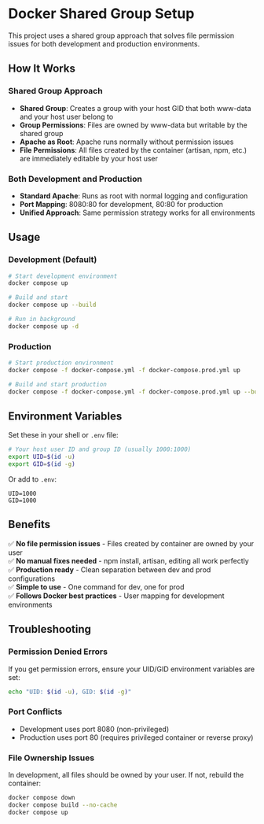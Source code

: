 # Docker Shared Group Setup

This project uses a shared group approach that solves file permission issues for both development and production environments.

## How It Works

### Shared Group Approach
- **Shared Group**: Creates a group with your host GID that both www-data and your host user belong to
- **Group Permissions**: Files are owned by www-data but writable by the shared group
- **Apache as Root**: Apache runs normally without permission issues
- **File Permissions**: All files created by the container (artisan, npm, etc.) are immediately editable by your host user

### Both Development and Production
- **Standard Apache**: Runs as root with normal logging and configuration
- **Port Mapping**: 8080:80 for development, 80:80 for production
- **Unified Approach**: Same permission strategy works for all environments

## Usage

### Development (Default)
```bash
# Start development environment
docker compose up

# Build and start
docker compose up --build

# Run in background
docker compose up -d
```

### Production
```bash
# Start production environment
docker compose -f docker-compose.yml -f docker-compose.prod.yml up

# Build and start production
docker compose -f docker-compose.yml -f docker-compose.prod.yml up --build
```

## Environment Variables

Set these in your shell or `.env` file:

```bash
# Your host user ID and group ID (usually 1000:1000)
export UID=$(id -u)
export GID=$(id -g)
```

Or add to `.env`:
```
UID=1000
GID=1000
```

## Benefits

✅ **No file permission issues** - Files created by container are owned by your user  
✅ **No manual fixes needed** - npm install, artisan, editing all work perfectly  
✅ **Production ready** - Clean separation between dev and prod configurations  
✅ **Simple to use** - One command for dev, one for prod  
✅ **Follows Docker best practices** - User mapping for development environments  

## Troubleshooting

### Permission Denied Errors
If you get permission errors, ensure your UID/GID environment variables are set:
```bash
echo "UID: $(id -u), GID: $(id -g)"
```

### Port Conflicts
- Development uses port 8080 (non-privileged)
- Production uses port 80 (requires privileged container or reverse proxy)

### File Ownership Issues
In development, all files should be owned by your user. If not, rebuild the container:
```bash
docker compose down
docker compose build --no-cache
docker compose up
